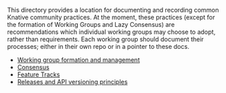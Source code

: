 
This directory provides a location for documenting and recording common Knative
community practices. At the moment, these practices (except for the formation of
Working Groups and Lazy Consensus) are recommendations which individual working groups may choose
to adopt, rather than requirements. Each working group should document their
processes; either in their own repo or in a pointer to these docs.

- [Working group formation and management](./WORKING-GROUP-PROCESSES.md)
- [Consensus](../CONSENSUS.md)
- [Feature Tracks](./FEATURE-TRACKS.md)
- [Releases and API versioning principles](./RELEASE-VERSIONING-PRINCIPLES.md)

<!-- TODO(argent/eallred): Add recommended process for:

- Issue triage and milestone management
- Feature management
- Experimental features
- Alpha/beta/GA maturity

-->
